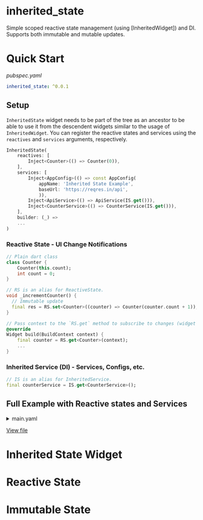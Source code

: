 # inherited_state

Simple scoped reactive state management (using [InheritedWidget]) and DI. Supports both immutable and mutable updates.

# Quick Start
*pubspec.yaml*
```yaml
inherited_state: ^0.0.1
```

## Setup
`InheritedState` widget needs to be part of the tree as an ancestor to be able to use it from the descendent widgets similar to the usage of `InheritedWidget`. You can register the reactive states and services using the `reactives` and `services` arguments, respectively.

```dart
InheritedState(
    reactives: [
        Inject<Counter>(() => Counter(0)),
    ],
    services: [
        Inject<AppConfig>(() => const AppConfig(
            appName: 'Inherited State Example',
            baseUrl: 'https://reqres.in/api',
            )),
        Inject<ApiService>(() => ApiService(IS.get())),
        Inject<CounterService>(() => CounterService(IS.get())),
    ],
    builder: (_) =>
    ...
)
```

### Reactive State - UI Change Notifications
```dart
// Plain dart class
class Counter {
    Counter(this.count);
    int count = 0;
}

// RS is an alias for ReactiveState.
void _incrementCounter() {
  // Immutable update
  final res = RS.set<Counter>((counter) => Counter(counter.count + 1));
}

// Pass context to the `RS.get` method to subscribe to changes (widget automatically rebuilds when changes occur).
@override
Widget build(BuildContext context) {
    final counter = RS.get<Counter>(context);
    ...
}
```

### Inherited Service (DI) - Services, Configs, etc.
```dart
// IS is an alias for InheritedService.
final counterService = IS.get<CounterService>();
```

## Full Example with Reactive states and Services

<details>
  <summary>main.yaml</summary>

```dart
import 'package:flutter/material.dart';
import 'package:inherited_state/inherited_state.dart';

import 'models/counter.dart';
import 'services/api_service.dart';
import 'services/app_config.dart';
import 'services/counter_service.dart';

void main() {
  runApp(MyApp());
}

class MyApp extends StatelessWidget {
  @override
  Widget build(BuildContext context) {
    return InheritedState(
        reactives: [
          Inject<Counter>(() => Counter(0)),
        ],
        services: [
          Inject<AppConfig>(() => const AppConfig(
                appName: 'Inherited State Example',
                baseUrl: 'https://reqres.in/api',
              )),
          Inject<ApiService>(() => ApiService(IS.get())),
          Inject<CounterService>(() => CounterService(IS.get())),
        ],
        builder: (_) {
          // final appConfig = InheritedService.get<AppConfig>();
          final appConfig = IS.get<AppConfig>();
          return MaterialApp(
            title: appConfig.appName,
            home: MyHomePage(title: appConfig.appName),
          );
        });
  }
}

class MyHomePage extends StatefulWidget {
  const MyHomePage({Key key, this.title}) : super(key: key);

  final String title;

  @override
  _MyHomePageState createState() => _MyHomePageState();
}

class _MyHomePageState extends State<MyHomePage> {
  final counterService = IS.get<CounterService>();
  Future<int> initialCounterFuture;

  @override
  void initState() {
    super.initState();
    initialCounterFuture = counterService.getInitialCounter();
    // Long form
    // initialCounterFuture.then((value) =>
    //     ReactiveService.getReactive<Counter>().setState((counter) => counter.count = value));
    // Short form - Mutatable update
    initialCounterFuture
        .then((value) => RS.set<Counter>((counter) => counter.count = value));
  }

  void _incrementCounter() {
    // Immutable update
    final res = RS.set<Counter>((counter) => Counter(counter.count + 1));
    print('increment result: $res');
  }

  @override
  Widget build(BuildContext context) {
    final counter = RS.get<Counter>(context);
    print('rebuild: $counter');
    return Scaffold(
      appBar: AppBar(
        title: Text(widget.title),
      ),
      body: Center(
        child: Column(
          mainAxisAlignment: MainAxisAlignment.center,
          children: <Widget>[
            const Text(
              'You have pushed the button this many times:',
            ),
            const SizedBox(height: 20),
            _buildFutureCounter(
              (snapshot) => snapshot.hasData
                  ? Text(
                      '${counter.count}',
                      style: Theme.of(context).textTheme.headline4,
                    )
                  : const CircularProgressIndicator(),
            ),
          ],
        ),
      ),
      floatingActionButton: _buildFutureCounter(
        (snapshot) {
          print('floats $counter');
          return FloatingActionButton(
            backgroundColor: snapshot.hasData ? null : Colors.grey,
            disabledElevation: 0,
            onPressed: snapshot.hasData ? _incrementCounter : null,
            tooltip: 'Increment',
            child: const Icon(Icons.add),
          );
        },
      ),
    );
  }

  Widget _buildFutureCounter(Widget Function(AsyncSnapshot) builder) =>
      FutureBuilder<int>(
        future: initialCounterFuture,
        builder: (_, snapshot) => builder(snapshot),
      );
}
```
</details>

[View file](example/lib/main.dart)

# Inherited State Widget


# Reactive State

# Immutable State
